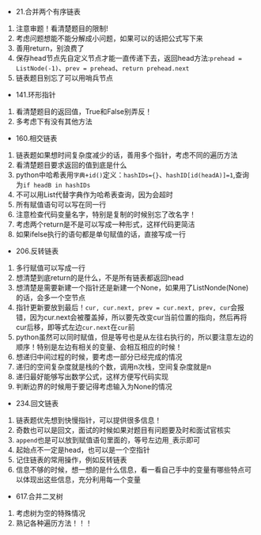 - 21.合并两个有序链表
1. 注意审题！看清楚题目的限制!
2. 考虑问题想能不能分解成小问题，如果可以的话把公式写下来
3. 善用return，别浪费了
4. 保存head节点先自定义节点才能一直传递下去，返回head方法:`prehead = ListNode(-1)`、`prev = prehead`、`return prehead.next`
5. 链表题目别忘了可以用哨兵节点

- 141.环形指针
1. 看清楚题目的返回值，True和False别弄反！
2. 多考虑下有没有其他方法

- 160.相交链表
1. 链表题如果想时间复杂度减少的话，善用多个指针，考虑不同的遍历方法
2. 看清楚题目要求返回的值到底是什么
3. python中哈希表用`字典+id()`定义：`hashIDs={}`、`hashID[id(headA)]=1`,查询为`if headB in hashIDs`
4. 不可以用List代替字典作为哈希表查询，因为会超时
5. 所有赋值语句可以写在同一行
6. 注意检查代码变量名字，特别是复制的时候别忘了改名字！
7. 考虑两个return是不是可以写成一种形式，这样代码更简洁
8. 如果ifelse执行的语句都是单句赋值的话，直接写成一行

- 206.反转链表
1. 多行赋值可以写成一行
2. 想清楚到底return的是什么，不是所有链表都返回head
3. 想清楚是需要新建一个指针还是新建一个None，如果用了ListNonde(None)的话，会多一个空节点
4. 指针更新要放到最后！`cur, cur.next, prev = cur.next, prev, cur`会报错，因为cur.next会被覆盖掉，所以要先改变cur当前位置的指向，然后再将cur后移，即等式左边`cur.next`在`cur`前
5. python虽然可以同时赋值，但是等号也是从左往右执行的，所以要注意左边的顺序！特别是左边有相关的变量、会相互相应的时候！
6. 想递归中间过程的时候，要考虑一部分已经完成的情况
7. 递归的空间复杂度就是栈的个数，调用n次栈，空间复杂度就是n
8. 递归最好能够写出数学公式，这样方便写代码实现
9. 判断边界的时候用于要记得考虑输入为None的情况

- 234.回文链表
1. 链表题优先想到快慢指针，可以提供很多信息！
2. 奇数也可以是回文，面试的时候如果对题目有问题要及时和面试官核实
3. `append`也是可以放到赋值语句里面的，等号左边用`_`表示即可
4. 起始点不一定是head，也可以是一个空指针
5. 记住链表的常用操作，例如反转链表
6. 信息不够的时候，想一想的是什么信息，看一看自己手中的变量有哪些特点可以体现出这些信息，充分利用每一个变量

- 617.合并二叉树
1. 考虑树为空的特殊情况
2. 熟记各种遍历方法！！！